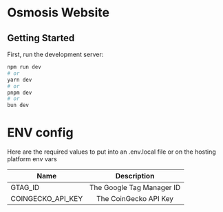 # Osmosis Website

## Getting Started

First, run the development server:

```bash
npm run dev
# or
yarn dev
# or
pnpm dev
# or
bun dev
```

# ENV config

Here are the required values to put into an .env.local file or on the hosting platform env vars

| Name              |        Description        |
| ----------------- | :-----------------------: |
| GTAG_ID           | The Google Tag Manager ID |
| COINGECKO_API_KEY |   The CoinGecko API Key   |
